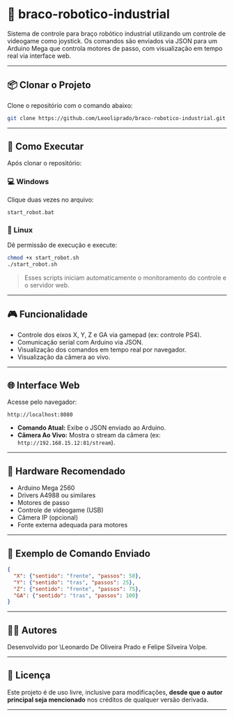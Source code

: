 
# 🤖 braco-robotico-industrial

Sistema de controle para braço robótico industrial utilizando um controle de videogame como joystick. Os comandos são enviados via JSON para um Arduino Mega que controla motores de passo, com visualização em tempo real via interface web.

---

## 📦 Clonar o Projeto

Clone o repositório com o comando abaixo:

```bash
git clone https://github.com/Leooliprado/braco-robotico-industrial.git
````

---

## 🚀 Como Executar

Após clonar o repositório:

### 💻 Windows

Clique duas vezes no arquivo:

```
start_robot.bat
```

### 🐧 Linux

Dê permissão de execução e execute:

```bash
chmod +x start_robot.sh
./start_robot.sh
```

> Esses scripts iniciam automaticamente o monitoramento do controle e o servidor web.

---

## 🎮 Funcionalidade

* Controle dos eixos X, Y, Z e GA via gamepad (ex: controle PS4).
* Comunicação serial com Arduino via JSON.
* Visualização dos comandos em tempo real por navegador.
* Visualização da câmera ao vivo.

---

## 🌐 Interface Web

Acesse pelo navegador:

```
http://localhost:8080
```

* **Comando Atual:** Exibe o JSON enviado ao Arduino.
* **Câmera Ao Vivo:** Mostra o stream da câmera (ex: `http://192.168.15.12:81/stream`).

---

## 🔌 Hardware Recomendado

* Arduino Mega 2560
* Drivers A4988 ou similares
* Motores de passo
* Controle de videogame (USB)
* Câmera IP (opcional)
* Fonte externa adequada para motores

---

## 📘 Exemplo de Comando Enviado

```json
{
  "X": {"sentido": "frente", "passos": 50},
  "Y": {"sentido": "tras", "passos": 25},
  "Z": {"sentido": "frente", "passos": 75},
  "GA": {"sentido": "tras", "passos": 100}
}
```

---

## 👨‍💻 Autores

Desenvolvido por \Leonardo De Oliveira Prado e Felipe Silveira Volpe.

---

## 📝 Licença

Este projeto é de uso livre, inclusive para modificações, **desde que o autor principal seja mencionado** nos créditos de qualquer versão derivada.




---


